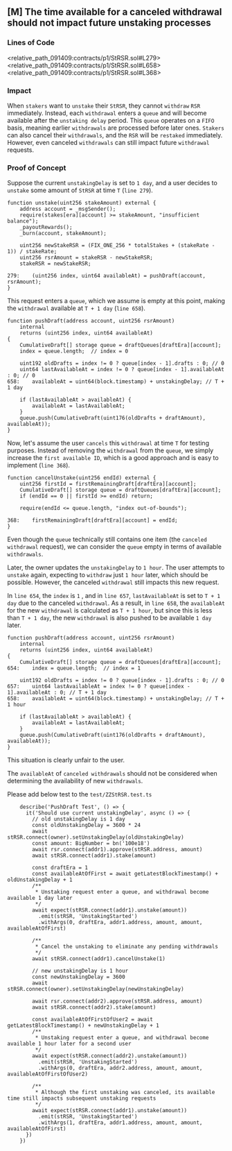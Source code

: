 ## [M] The time available for a canceled withdrawal should not impact future unstaking processes

### Lines of Code

<relative_path_091409:contracts/p1/StRSR.sol#L279>
<relative_path_091409:contracts/p1/StRSR.sol#L658>
<relative_path_091409:contracts/p1/StRSR.sol#L368>

### Impact

When `stakers` want to `unstake` their `StRSR`, they cannot `withdraw` `RSR` immediately.
Instead, each `withdrawal` enters a `queue` and will become available after the `unstaking delay` period.
This `queue` operates on a `FIFO` basis, meaning earlier `withdrawals` are processed before later ones.
`Stakers` can also cancel their `withdrawals`, and the `RSR` will be `restaked` immediately.
However, even canceled `withdrawals` can still impact future `withdrawal` requests.

### Proof of Concept

Suppose the current `unstakingDelay` is set to `1 day`, and a user decides to `unstake` some amount of `StRSR` at time `T` (`line 279`).

    function unstake(uint256 stakeAmount) external {
        address account = _msgSender();
        require(stakes[era][account] >= stakeAmount, "insufficient balance");
        _payoutRewards();
        _burn(account, stakeAmount);

        uint256 newStakeRSR = (FIX_ONE_256 * totalStakes + (stakeRate - 1)) / stakeRate;
        uint256 rsrAmount = stakeRSR - newStakeRSR;
        stakeRSR = newStakeRSR;

    279:    (uint256 index, uint64 availableAt) = pushDraft(account, rsrAmount);
    }

This request enters a `queue`, which we assume is empty at this point, making the `withdrawal` available at `T + 1 day` (`line 658`).

    function pushDraft(address account, uint256 rsrAmount)
        internal
        returns (uint256 index, uint64 availableAt)
    {
        CumulativeDraft[] storage queue = draftQueues[draftEra][account];
        index = queue.length;  // index = 0

        uint192 oldDrafts = index != 0 ? queue[index - 1].drafts : 0; // 0
        uint64 lastAvailableAt = index != 0 ? queue[index - 1].availableAt : 0; // 0
    658:    availableAt = uint64(block.timestamp) + unstakingDelay; // T + 1 day

        if (lastAvailableAt > availableAt) {
            availableAt = lastAvailableAt;
        }
        queue.push(CumulativeDraft(uint176(oldDrafts + draftAmount), availableAt));
    }

Now, let's assume the user `cancels` this `withdrawal` at time `T` for testing purposes. Instead of removing the `withdrawal` from the `queue`, we simply increase the `first available ID`, which is a good approach and is easy to implement (`line 368`).

    function cancelUnstake(uint256 endId) external {
        uint256 firstId = firstRemainingDraft[draftEra][account];
        CumulativeDraft[] storage queue = draftQueues[draftEra][account];
        if (endId == 0 || firstId >= endId) return;

        require(endId <= queue.length, "index out-of-bounds");

    368:    firstRemainingDraft[draftEra][account] = endId;
    }

Even though the `queue` technically still contains one item (the `canceled` `withdrawal` request), we can consider the `queue` empty in terms of available `withdrawals`.

Later, the owner updates the `unstakingDelay` to `1 hour`.
The user attempts to `unstake` again, expecting to `withdraw` just `1 hour` later, which should be possible.
However, the canceled `withdrawal` still impacts this new request.

In `line 654`, the `index` is `1` , and in `line 657`, `lastAvailableAt` is set to `T + 1 day` due to the canceled `withdrawal`.
As a result, in `line 658`, the `availableAt` for the new `withdrawal` is calculated as `T + 1 hour`, but since this is less than `T + 1 day`, the new `withdrawal` is also pushed to be available `1 day` later.

    function pushDraft(address account, uint256 rsrAmount)
        internal
        returns (uint256 index, uint64 availableAt)
    {
        CumulativeDraft[] storage queue = draftQueues[draftEra][account];
    654:    index = queue.length;  // index = 1

        uint192 oldDrafts = index != 0 ? queue[index - 1].drafts : 0; // 0
    657:    uint64 lastAvailableAt = index != 0 ? queue[index - 1].availableAt : 0; // T + 1 day
    658:    availableAt = uint64(block.timestamp) + unstakingDelay; // T + 1 hour

        if (lastAvailableAt > availableAt) {
            availableAt = lastAvailableAt;
        }
        queue.push(CumulativeDraft(uint176(oldDrafts + draftAmount), availableAt));
    }

This situation is clearly unfair to the user.

The `availableAt` of `canceled withdrawals` should not be considered when determining the availability of new `withdrawals`.

Please add below test to the `test/ZZStRSR.test.ts`

```
    describe('PushDraft Test', () => {
      it('Should use current unstakingDelay', async () => {
        // old unstakingDelay is 1 day
        const oldUnstakingDelay = 3600 * 24
        await stRSR.connect(owner).setUnstakingDelay(oldUnstakingDelay)  
        const amount: BigNumber = bn('100e18')
        await rsr.connect(addr1).approve(stRSR.address, amount)
        await stRSR.connect(addr1).stake(amount)

        const draftEra = 1
        const availableAtOfFirst = await getLatestBlockTimestamp() + oldUnstakingDelay + 1
        /**
         * Unstaking request enter a queue, and withdrawal become available 1 day later
         */
        await expect(stRSR.connect(addr1).unstake(amount))
          .emit(stRSR, 'UnstakingStarted')
          .withArgs(0, draftEra, addr1.address, amount, amount, availableAtOfFirst)

        /**
         * Cancel the unstaking to eliminate any pending withdrawals
         */
        await stRSR.connect(addr1).cancelUnstake(1)

        // new unstakingDelay is 1 hour
        const newUnstakingDelay = 3600
        await stRSR.connect(owner).setUnstakingDelay(newUnstakingDelay)  

        await rsr.connect(addr2).approve(stRSR.address, amount)
        await stRSR.connect(addr2).stake(amount)

        const availableAtOfFirstOfUser2 = await getLatestBlockTimestamp() + newUnstakingDelay + 1
        /**
         * Unstaking request enter a queue, and withdrawal become available 1 hour later for a second user
         */
        await expect(stRSR.connect(addr2).unstake(amount))
          .emit(stRSR, 'UnstakingStarted')
          .withArgs(0, draftEra, addr2.address, amount, amount, availableAtOfFirstOfUser2)

        /**
         * Although the first unstaking was canceled, its available time still impacts subsequent unstaking requests
         */
        await expect(stRSR.connect(addr1).unstake(amount))
          .emit(stRSR, 'UnstakingStarted')
          .withArgs(1, draftEra, addr1.address, amount, amount, availableAtOfFirst)
      })
    })
```





